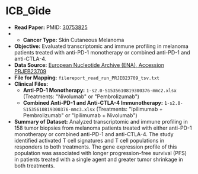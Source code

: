 # ICB_Gide

- **Read Paper:** PMID: [30753825](https://pubmed.ncbi.nlm.nih.gov/30753825/)
- - **Cancer Type:** Skin Cutaneous Melanoma
- **Objective:** Evaluated transcriptomic and immune profiling in melanoma patients treated with anti-PD-1 monotherapy or combined anti-PD-1 and anti-CTLA-4.
- **Data Source:** [European Nucleotide Archive (ENA), Accession PRJEB23709](https://www.ebi.ac.uk/ena/browser/view/PRJEB23709?show=reads)  
- **File for Mapping:** `filereport_read_run_PRJEB23709_tsv.txt`  
- **Clinical Files:**  
  - **Anti-PD-1 Monotherapy:** `1-s2.0-S1535610819300376-mmc2.xlsx` (Treatments: "Nivolumab" or "Pembrolizumab")  
  - **Combined Anti-PD-1 and Anti-CTLA-4 Immunotherapy:** `1-s2.0-S1535610819300376-mmc3.xlsx` (Treatments: "Ipilimumab + Pembrolizumab" or "Ipilimumab + Nivolumab")
- **Summary of Dataset:** Analyzed transcriptomic and immune profiling in 158 tumor biopsies from melanoma patients treated with either anti-PD-1 monotherapy or combined anti-PD-1 and anti-CTLA-4. The study identified activated T cell signatures and T cell populations in responders to both treatments. The gene expression profile of this population was associated with longer progression-free survival (PFS) in patients treated with a single agent and greater tumor shrinkage in both treatments.
